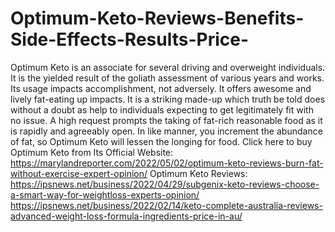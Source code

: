 # Optimum-Keto-Reviews-Benefits-Side-Effects-Results-Price-
Optimum Keto is an associate for several driving and overweight individuals. It is the yielded result of the goliath assessment of various years and works. Its usage impacts accomplishment, not adversely. It offers awesome and lively fat-eating up impacts. It is a striking made-up which truth be told does without a doubt as help to individuals expecting to get legitimately fit with no issue. A high request prompts the taking of fat-rich reasonable food as it is rapidly and agreeably open. In like manner, you increment the abundance of fat, so Optimum Keto will lessen the longing for food. Click here to buy Optimum Keto from Its Official Website: https://marylandreporter.com/2022/05/02/optimum-keto-reviews-burn-fat-without-exercise-expert-opinion/  Optimum Keto Reviews: https://ipsnews.net/business/2022/04/29/subgenix-keto-reviews-choose-a-smart-way-for-weightloss-experts-opinion/  https://ipsnews.net/business/2022/02/14/keto-complete-australia-reviews-advanced-weight-loss-formula-ingredients-price-in-au/
